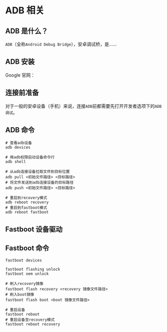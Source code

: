 # ADB 相关

## ADB 是什么？

`ADB`（全称`Android Debug Bridge`），安卓调试桥，是......


## ADB 安装

Google 官网：


## 连接前准备

对于一般的安卓设备（手机）来说，连接`ADB`前都需要先打开开发者选项下的`ADB 调试`。

## ADB 命令

```
# 查看adb设备
adb devices
```

```
# 用adb权限启动设备命令行
adb shell
```

```
# 从adb连接设备拉取文件到目标位置
adb pull <初始文件路径> <目标路径>
# 将文件发送到adb连接设备的目标路径
adb push <初始文件路径> <目标路径>
```

```
# 重启到recovery模式
adb reboot recovery
# 重启到fastboot模式
adb reboot fastboot
```

## Fastboot 设备驱动


## Fastboot 命令

```
fastboot devices
```

```
fastboot flashing unlock
fastboot oem unlock
```

```
# 刷入recovery镜像
fastboot flash recovery <recovery 镜像文件路径>
# 刷入boot镜像
fastboot flash boot <boot 镜像文件路径>
```

```
# 重启设备
fastboot reboot
# 重启设备至recovery模式
fastboot reboot recovery
```

